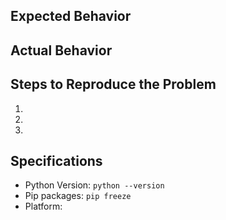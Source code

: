 ## Expected Behavior


## Actual Behavior


## Steps to Reproduce the Problem

  1.
  2.
  3.

## Specifications

  - Python Version: `python --version`
  - Pip packages: `pip freeze`
  - Platform:
